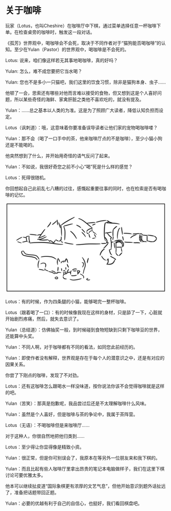 # 关于咖啡

玩家（Lotus，也叫Cheshire）在咖啡厅中下棋，通过菜单选择任意一杯咖啡下单。在检查桌旁的咖啡时，触发这一段对话。

《孤芳》世界观中，喝咖啡会不会死，取决于不同作者对于“猫狗能否喝咖啡”的认知。至少在Yulan（Pastor）的世界观中，喝咖啡是不会死的。

Lotus: 说来，咱们像这样若无其事地喝咖啡，真的好吗？

Yulan: 怎么，难不成您要把它当水喝？

Yulan: 您也不是多小一只猫吧，我们这里的饮食习惯，除非是猫狗本身、虫子……

他顿了一会，思索还有哪些对他而言难以接受的食物，但又想到这是个人喜好问题，所以某些奇怪的海鲜、家禽肝脏之类他不喜欢吃的，就没有提及。

Yulan：……总之基本以人类的为准。这是为了照顾广大读者，降低认知负担而设定。

Lotus（讽刺道）：哦，这意味着你要准备误导读者让他们家的宠物喝咖啡喽？

Yulan：那不会（喝了一口手中的茶，他来咖啡厅点的不是咖啡），至少小猫小狗还是不能喝的。

他突然想到了什么，并开始用奇怪的语气反问了起来。

Yulan：不如说，我很好奇您之前不小心“喝”死是什么样的感觉？

Lotus：死得很随机。

你回想起自己此前乱七八糟的过往，感慨起重要往事的同时，也在检索是否有喝咖啡的记忆。

![image](coffee.svg)

Lotus：有的时候，作为四条腿的小猫，能够喝完一整杯咖啡。

Lotus（跟着喝了一口）：有的时候像我现在这样的身材，只是舔了一下，心脏就开始剧烈疼痛，然后，就失去意识了。

Yulan（总结道）：仿佛抽奖一般，到时候碰到食物短缺到只剩下咖啡豆的世界，还能算中头奖。

Yulan：不同人啊，对于咖啡都有不同的看法，如同您此前经历的。

Yulan：即使作者没有解释，世界观是存在于每个人的潜意识之中，还是有对应的因果关系。

你尝了下刚点的咖啡，发现了不对劲。

Lotus：还有这咖啡怎么跟喝水一样没味道，按你说法你该不会觉得咖啡就是这样的吧。

Yulan（苦笑）：那真是抱歉呢，我品尝过后还是不太理解咖啡什么风味。

Yulan：虽然是个人喜好，但是咖啡与茶的争论中，我属于茶阵营。

Lotus（无语）：不喝咖啡但是来咖啡厅……

对于这种人，你很自然地把他归类到……

Lotus：至少得让你显得像是精致小资。

Yulan：很正常，但是你可别误会了，我原本在等另外一位朋友来和我下棋的。

Yulan：而且比起有些人咖啡厅里拿出昂贵的笔记本电脑做样子，我们在这里下棋讨论可要优雅太多。

他本可以继续扯皮道“国际象棋更有浓厚的文艺气息”，但他开始意识到题外话扯远了，准备把话题带回正题。

Yulan：必要的优越有利于自己的自信心，也挺好，我们看回棋盘吧。

